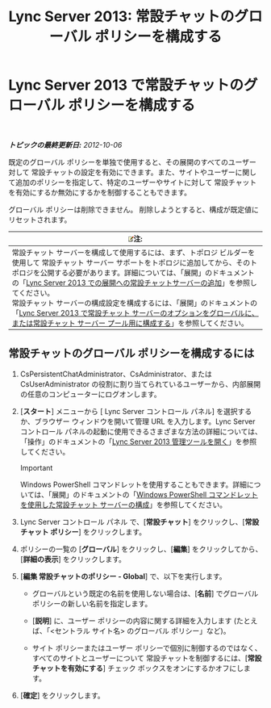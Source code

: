 ﻿---
title: 'Lync Server 2013: 常設チャットのグローバル ポリシーを構成する'
TOCTitle: 常設チャットのグローバル ポリシーを構成する
ms:assetid: 6176eb5c-19de-4c07-bcc0-2e38f8965966
ms:mtpsurl: https://technet.microsoft.com/ja-jp/library/JJ204951(v=OCS.15)
ms:contentKeyID: 48272243
ms.date: 05/19/2016
mtps_version: v=OCS.15
ms.translationtype: HT
---

# Lync Server 2013 で常設チャットのグローバル ポリシーを構成する

 

_**トピックの最終更新日:** 2012-10-06_

既定のグローバル ポリシーを単独で使用すると、その展開のすべてのユーザー対して 常設チャットの設定を有効にできます。また、サイトやユーザーに関して追加のポリシーを指定して、特定のユーザーやサイトに対して 常設チャットを有効にするか無効にするかを制御することもできます。

グローバル ポリシーは削除できません。 削除しようとすると、構成が既定値にリセットされます。

<table>
<thead>
<tr class="header">
<th><img src="images/Gg412781.note(OCS.15).gif" title="note" alt="note" />注:</th>
</tr>
</thead>
<tbody>
<tr class="odd">
<td>常設チャット サーバーを構成して使用するには、まず、トポロジ ビルダーを使用して 常設チャット サーバー サポートをトポロジに追加してから、そのトポロジを公開する必要があります。詳細については、「展開」のドキュメントの「<a href="lync-server-2013-adding-persistent-chat-server-to-your-deployment.md">Lync Server 2013 での展開への常設チャットサーバーの追加</a>」を参照してください。<br />
常設チャット サーバーの構成設定を構成するには、「展開」のドキュメントの「<a href="lync-server-2013-configure-persistent-chat-server-options-globally-or-for-persistent-chat-server-pool.md">Lync Server 2013 で常設チャット サーバーのオプションをグローバルに、または常設チャット サーバー プール用に構成する</a>」を参照してください。</td>
</tr>
</tbody>
</table>


## 常設チャットのグローバル ポリシーを構成するには

1.  CsPersistentChatAdministrator、CsAdministrator、または CsUserAdministrator の役割に割り当てられているユーザーから、内部展開の任意のコンピューターにログオンします。

2.  \[**スタート**\] メニューから \[ Lync Server コントロール パネル\] を選択するか、ブラウザー ウィンドウを開いて管理 URL を入力します。Lync Server コントロール パネルの起動に使用できるさまざまな方法の詳細については、「操作」のドキュメントの「[Lync Server 2013 管理ツールを開く](lync-server-2013-open-lync-server-administrative-tools.md)」を参照してください。
    

    > [!IMPORTANT]
    > Windows PowerShell コマンドレットを使用することもできます。詳細については、「展開」のドキュメントの「<A href="configuring-persistent-chat-server-by-using-windows-powershell-cmdlets.md">Windows PowerShell コマンドレットを使用した常設チャット サーバーの構成</A>」を参照してください。



3.  Lync Server コントロール パネル で、\[**常設チャット**\] をクリックし、\[**常設チャット ポリシー**\] をクリックします。

4.  ポリシーの一覧の \[**グローバル**\] をクリックし、\[**編集**\] をクリックしてから、\[**詳細の表示**\] をクリックします。

5.  \[**編集 常設チャットのポリシー - Global**\] で、以下を実行します。
    
      - グローバルという既定の名前を使用しない場合は、\[**名前**\] でグローバル ポリシーの新しい名前を指定します。
    
      - \[**説明**\] に、ユーザー ポリシーの内容に関する詳細を入力します (たとえば、「\<セントラル サイト名\> のグローバル ポリシー」など)。
    
      - サイト ポリシーまたはユーザー ポリシーで個別に制御するのではなく、すべてのサイトとユーザーについて 常設チャットを制御するには、\[**常設チャットを有効にする**\] チェック ボックスをオンにするかオフにします。

6.  \[**確定**\] をクリックします。

